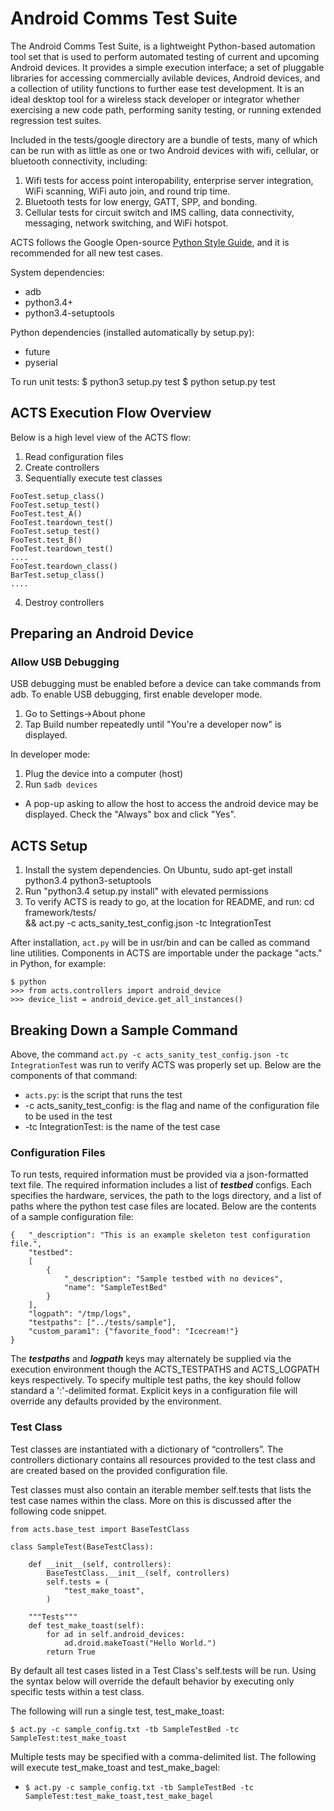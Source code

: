 # Android Comms Test Suite
The Android Comms Test Suite, is a lightweight Python-based automation tool set
that is used to perform automated testing of current and upcoming Android
devices. It provides a simple execution interface; a set of pluggable libraries
for accessing commercially avilable devices, Android devices, and a collection
of utility functions to further ease test development. It is an ideal desktop
tool for a wireless stack developer or integrator whether exercising a new code
path, performing sanity testing, or running extended regression test suites.

Included in the tests/google directory are a bundle of tests, many of which can
be run with as little as one or two Android devices with wifi, cellular, or
bluetooth connectivity, including:
1. Wifi tests for access point interopability, enterprise server integration,
WiFi scanning, WiFi auto join, and round trip time.
2. Bluetooth tests for low energy, GATT, SPP, and bonding.
3. Cellular tests for circuit switch and IMS calling, data connectivity,
messaging, network switching, and WiFi hotspot.

ACTS follows the Google Open-source
[Python Style Guide](https://google.github.io/styleguide/pyguide.html), and
it is recommended for all new test cases.

System dependencies:
  - adb
  - python3.4+
  - python3.4-setuptools

Python dependencies (installed automatically by setup.py):
  - future
  - pyserial

To run unit tests:
$ python3 setup.py test
$ python setup.py test

## ACTS Execution Flow Overview
Below is a high level view of the ACTS flow:

1. Read configuration files
2. Create controllers
3. Sequentially execute test classes

```
FooTest.setup_class()
FooTest.setup_test()
FooTest.test_A()
FooTest.teardown_test()
FooTest.setup_test()
FooTest.test_B()
FooTest.teardown_test()
....
FooTest.teardown_class()
BarTest.setup_class()
....
```

4. Destroy controllers

## Preparing an Android Device
### Allow USB Debugging
USB debugging must be enabled before a device can take commands from adb.
To enable USB debugging, first enable developer mode.
1. Go to Settings->About phone
2. Tap Build number repeatedly until "You're a developer now" is displayed.

In developer mode:
1. Plug the device into a computer (host)
2. Run `$adb devices`
- A pop-up asking to allow the host to access the android device may be
displayed. Check the "Always" box and click "Yes".

## ACTS Setup

1. Install the system dependencies.
     On Ubuntu, sudo apt-get install python3.4 python3-setuptools
2. Run "python3.4 setup.py install" with elevated permissions
3. To verify ACTS is ready to go, at the location for README, and run:
     cd framework/tests/ \
     && act.py -c acts_sanity_test_config.json -tc IntegrationTest

After installation, `act.py` will be in usr/bin and can be called as command
line utilities. Components in ACTS are importable under the package "acts."
in Python, for example:

```
$ python
>>> from acts.controllers import android_device
>>> device_list = android_device.get_all_instances()
```

## Breaking Down a Sample Command

Above, the command `act.py -c acts_sanity_test_config.json -tc IntegrationTest`
was run to verify ACTS was properly set up.
Below are the components of that command:
- `acts.py`: is the script that runs the test
-  -c acts_sanity_test_config: is the flag and name of the configuration file
to be used in the test
-  -tc IntegrationTest: is the name of the test case

### Configuration Files
To run tests, required information must be provided via a json-formatted
text file. The required information includes a list of ***testbed*** configs.
Each specifies the hardware, services, the path to the logs directory, and
a list of paths where the python test case files are located. Below are the
contents of a sample configuration file:

```
{   "_description": "This is an example skeleton test configuration file.",
    "testbed":
    [
        {
            "_description": "Sample testbed with no devices",
            "name": "SampleTestBed"
        }
    ],
    "logpath": "/tmp/logs",
    "testpaths": ["../tests/sample"],
    "custom_param1": {"favorite_food": "Icecream!"}
}
```
The ***testpaths*** and ***logpath*** keys may alternately be supplied via the
execution environment though the ACTS_TESTPATHS and ACTS_LOGPATH keys
respectively. To specify multiple test paths, the key should follow
standard a ':'-delimited format. Explicit keys in a configuration file will
override any defaults provided by the environment.

### Test Class
Test classes are instantiated with a dictionary of “controllers”. The
controllers dictionary contains all resources provided to the test class
and are created based on the provided configuration file.

Test classes must also contain an iterable member self.tests that lists the
test case names within the class.  More on this is discussed after the
following code snippet.

```
from acts.base_test import BaseTestClass

class SampleTest(BaseTestClass):

    def __init__(self, controllers):
        BaseTestClass.__init__(self, controllers)
        self.tests = (
            "test_make_toast",
        )

    """Tests"""
    def test_make_toast(self):
        for ad in self.android_devices:
            ad.droid.makeToast("Hello World.")
        return True
```
By default all test cases listed in a Test Class\'s self.tests will be run.
Using the syntax below will override the default behavior by executing only
specific tests within a test class.

The following will run a single test, test_make_toast:

`$ act.py -c sample_config.txt -tb SampleTestBed -tc SampleTest:test_make_toast`

Multiple tests may be specified with a comma-delimited list. The following
will execute test_make_toast and test_make_bagel:

- `$ act.py -c sample_config.txt -tb SampleTestBed -tc
SampleTest:test_make_toast,test_make_bagel`

